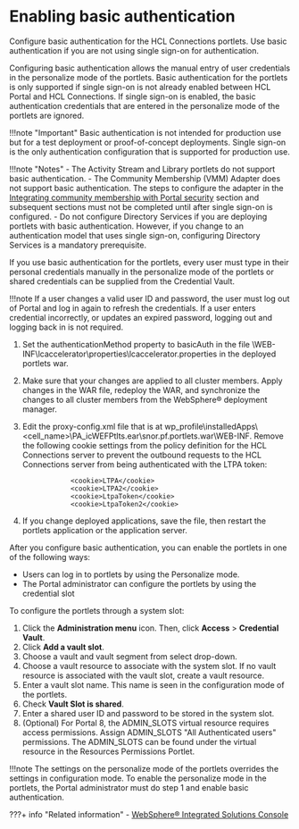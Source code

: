 # Enabling basic authentication

Configure basic authentication for the HCL Connections portlets. Use basic authentication if you are not using single sign-on for authentication.

Configuring basic authentication allows the manual entry of user credentials in the personalize mode of the portlets. Basic authentication for the portlets is only supported if single sign-on is not already enabled between HCL Portal and HCL Connections. If single sign-on is enabled, the basic authentication credentials that are entered in the personalize mode of the portlets are ignored.

!!!note "Important"
    Basic authentication is not intended for production use but for a test deployment or proof-of-concept deployments. Single sign-on is the only authentication configuration that is supported for production use.

!!!note "Notes"
    -   The Activity Stream and Library portlets do not support basic authentication.
    -   The Community Membership (VMM) Adapter does not support basic authentication. The steps to configure the adapter in the [Integrating community membership with Portal security](../../optional_config/community_pages/connections_vmm/index.md) section and subsequent sections must not be completed until after single sign-on is configured.
    -   Do not configure Directory Services if you are deploying portlets with basic authentication. However, if you change to an authentication model that uses single sign-on, configuring Directory Services is a mandatory prerequisite.

If you use basic authentication for the portlets, every user must type in their personal credentials manually in the personalize mode of the portlets or shared credentials can be supplied from the Credential Vault.

!!!note
    If a user changes a valid user ID and password, the user must log out of Portal and log in again to refresh the credentials. If a user enters credential incorrectly, or updates an expired password, logging out and logging back in is not required.

1.  Set the authenticationMethod property to basicAuth in the file \\WEB-INF\\lcaccelerator\\properties\\lcaccelerator.properties in the deployed portlets war.

2.  Make sure that your changes are applied to all cluster members. Apply changes in the WAR file, redeploy the WAR, and synchronize the changes to all cluster members from the WebSphere® deployment manager.

3.  Edit the proxy-config.xml file that is at wp\_profile\\installedApps\\<cell\_name\>\\PA\_icWEFPtlts.ear\\snor.pf.portlets.war\\WEB-INF. Remove the following cookie settings from the policy definition for the HCL Connections server to prevent the outbound requests to the HCL Connections server from being authenticated with the LTPA token:

    ```
                <cookie>LTPA</cookie>
                <cookie>LTPA2</cookie>
                <cookie>LtpaToken</cookie>
                <cookie>LtpaToken2</cookie>
    ```

4.  If you change deployed applications, save the file, then restart the portlets application or the application server.


After you configure basic authentication, you can enable the portlets in one of the following ways:

-   Users can log in to portlets by using the Personalize mode.
-   The Portal administrator can configure the portlets by using the credential slot

To configure the portlets through a system slot:

1.  Click the **Administration menu** icon. Then, click **Access** \> **Credential Vault**.
2.  Click **Add a vault slot**.
3.  Choose a vault and vault segment from select drop-down.
4.  Choose a vault resource to associate with the system slot. If no vault resource is associated with the vault slot, create a vault resource.
5.  Enter a vault slot name. This name is seen in the configuration mode of the portlets.
6.  Check **Vault Slot is shared**.
7.  Enter a shared user ID and password to be stored in the system slot.
8.  (Optional) For Portal 8, the ADMIN\_SLOTS virtual resource requires access permissions. Assign ADMIN\_SLOTS "All Authenticated users" permissions. The ADMIN\_SLOTS can be found under the virtual resource in the Resources Permissions Portlet.

!!!note 
    The settings on the personalize mode of the portlets overrides the settings in configuration mode. To enable the personalize mode in the portlets, the Portal administrator must do step 1 and enable basic authentication.


???+ info "Related information"
    - [WebSphere® Integrated Solutions Console](../../../../../../../deployment/manage/portal_admin_tools/WebSphere_Integrated_Solutions_Console.md)

